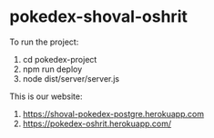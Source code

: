 # pokedex-shoval-oshrit

To run the project:
1. cd pokedex-project
2. npm run deploy
3. node dist/server/server.js

This is our website:
1. https://shoval-pokedex-postgre.herokuapp.com
2. https://pokedex-oshrit.herokuapp.com/